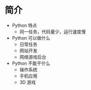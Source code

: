 # 简介

- Python 特点
  - 同一任务，代码量少，运行速度慢
- Python 可以做什么
  - 日常任务
  - 网站开发
  - 网络游戏后台
- Python 不能干什么
  - 操作系统
  - 手机应用
  - 3D 游戏
